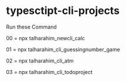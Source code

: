 # typesctipt-cli-projects

Run these Command 
 
00 = npx talharahim_newcli_calc

01 = npx talharahim_cli_guessingnumber_game

02 = npx talharahim_cli_atm

03 = npx talharahim_cli_todoproject
